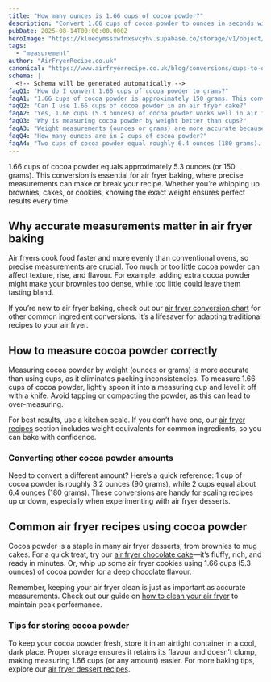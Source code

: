 ```yaml
---
title: "How many ounces is 1.66 cups of cocoa powder?"
description: "Convert 1.66 cups of cocoa powder to ounces in seconds with our easy guide. Perfect for air fryer baking recipes!"
pubDate: 2025-08-14T00:00:00.000Z
heroImage: "https://klueoymssxwfnxsvcyhv.supabase.co/storage/v1/object/public/Shmucket/how-many-ounces-is-1-66-cups-of-cocoa-powder.webp"
tags:
  - "measurement"
author: "AirFryerRecipe.co.uk"
canonical: "https://www.airfryerrecipe.co.uk/blog/conversions/cups-to-ounces/how-many-ounces-is-1-66-cups-of-cocoa-powder"
schema: |
  <!-- Schema will be generated automatically -->
faqQ1: "How do I convert 1.66 cups of cocoa powder to grams?"
faqA1: "1.66 cups of cocoa powder is approximately 150 grams. This conversion is useful for recipes requiring metric measurements. For precise results, use a kitchen scale to weigh the cocoa powder directly."
faqQ2: "Can I use 1.66 cups of cocoa powder in an air fryer cake?"
faqA2: "Yes, 1.66 cups (5.3 ounces) of cocoa powder works well in air fryer cakes, but ensure other ingredients are balanced. Too much cocoa can make the cake dry, so follow a trusted recipe like our <a href=https://www.airfryerrecipe.co.uk/recipe-category/cakes>air fryer chocolate cake</a>."
faqQ3: "Why is measuring cocoa powder by weight better than cups?"
faqA3: "Weight measurements (ounces or grams) are more accurate because cocoa powder can settle or become compacted in a cup. This affects the actual amount used, which is crucial for air fryer baking where precision impacts texture and rise."
faqQ4: "How many ounces are in 2 cups of cocoa powder?"
faqA4: "Two cups of cocoa powder equal roughly 6.4 ounces (180 grams). This conversion helps when scaling recipes. For more conversions, refer to our <a href=https://www.airfryerrecipe.co.uk/air-fryer-conversion-chart>air fryer conversion chart</a>."
---
```

<p>1.66 cups of cocoa powder equals approximately 5.3 ounces (or 150 grams). This conversion is essential for air fryer baking, where precise measurements can make or break your recipe. Whether you’re whipping up brownies, cakes, or cookies, knowing the exact weight ensures perfect results every time.</p>

<h2>Why accurate measurements matter in air fryer baking</h2>
<p>Air fryers cook food faster and more evenly than conventional ovens, so precise measurements are crucial. Too much or too little cocoa powder can affect texture, rise, and flavour. For example, adding extra cocoa powder might make your brownies too dense, while too little could leave them tasting bland.</p>
<p>If you’re new to air fryer baking, check out our <a href=https://www.airfryerrecipe.co.uk/air-fryer-conversion-chart>air fryer conversion chart</a> for other common ingredient conversions. It’s a lifesaver for adapting traditional recipes to your air fryer.</p>

<h2>How to measure cocoa powder correctly</h2>
<p>Measuring cocoa powder by weight (ounces or grams) is more accurate than using cups, as it eliminates packing inconsistencies. To measure 1.66 cups of cocoa powder, lightly spoon it into a measuring cup and level it off with a knife. Avoid tapping or compacting the powder, as this can lead to over-measuring.</p>
<p>For best results, use a kitchen scale. If you don’t have one, our <a href=https://www.airfryerrecipe.co.uk/recipes>air fryer recipes</a> section includes weight equivalents for common ingredients, so you can bake with confidence.</p>

<h3>Converting other cocoa powder amounts</h3>
<p>Need to convert a different amount? Here’s a quick reference: 1 cup of cocoa powder is roughly 3.2 ounces (90 grams), while 2 cups equal about 6.4 ounces (180 grams). These conversions are handy for scaling recipes up or down, especially when experimenting with air fryer desserts.</p>

<h2>Common air fryer recipes using cocoa powder</h2>
<p>Cocoa powder is a staple in many air fryer desserts, from brownies to mug cakes. For a quick treat, try our <a href=https://www.airfryerrecipe.co.uk/recipe-category/cakes>air fryer chocolate cake</a>—it’s fluffy, rich, and ready in minutes. Or, whip up some air fryer cookies using 1.66 cups (5.3 ounces) of cocoa powder for a deep chocolate flavour.</p>
<p>Remember, keeping your air fryer clean is just as important as accurate measurements. Check out our guide on <a href=https://www.airfryerrecipe.co.uk/air-fryer-cleaner>how to clean your air fryer</a> to maintain peak performance.</p>

<h3>Tips for storing cocoa powder</h3>
<p>To keep your cocoa powder fresh, store it in an airtight container in a cool, dark place. Proper storage ensures it retains its flavour and doesn’t clump, making measuring 1.66 cups (or any amount) easier. For more baking tips, explore our <a href=https://www.airfryerrecipe.co.uk/recipe-category/dessert>air fryer dessert recipes</a>.</p>
